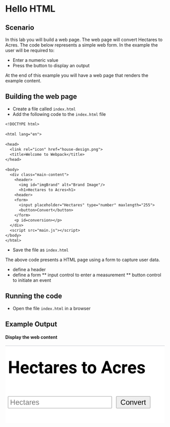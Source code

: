 # Hello HTML

## Scenario

In this lab you will build a web page. The web page will convert Hectares to Acres. 
The code below represents a simple web form. In the example the user will be required to:

* Enter a numeric value
* Press the button to display an output 

At the end of this example you will have a web page that renders the example content.


## Building the web page

* Create a file called `index.html`
* Add the following code to the `index.html` file


```
<!DOCTYPE html>

<html lang="en">

<head>
  <link rel="icon" href="house-design.png">
  <title>Welcome to Webpack</title>
</head>

<body>
  <div class="main-content">
    <header>
      <img id="imgBrand" alt="Brand Image"/>
      <h1>Hectares to Acres<h1>
    <header>
    <form>
      <input placeholder="Hectares" type="number" maxlength="255">
      <button>Convert</button>
    </form>
    <p id=conversion></p>
  </div>
  <script src="main.js"></script>
</body>
</html>
```

* Save the file as `index.html`

The above code presents a HTML page using a form to capture user data.

* define a header 
* define a form
** input control to enter a measurement
** button control to initiate an event


## Running the code

* Open the file `index.html` in a browser

## Example Output

#### Display the web content

![web-app](https://github.com/rosera/serverless-bootcamp/blob/main/web-2-serverless/images/01-lab-web-app.png "Basic HTML app")
